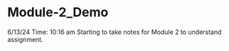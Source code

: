 # Module-2_Demo
6/13/24 Time: 10:16 am
Starting to take notes for Module 2 to understand assignment. 
